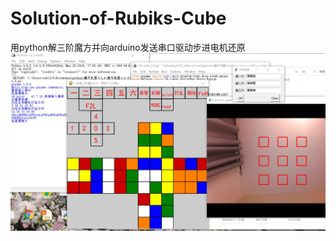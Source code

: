# Solution-of-Rubiks-Cube
用python解三阶魔方并向arduino发送串口驱动步进电机还原
![演示](https://github.com/szh1213/Solution-of-Rubiks-Cube/blob/master/%E6%BC%94%E7%A4%BA.jpg)
